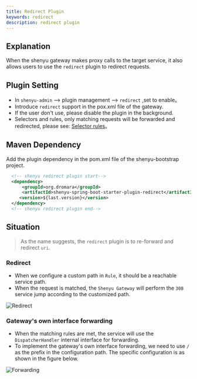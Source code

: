 ```yaml
---
title: Redirect Plugin
keywords: redirect
description: redirect plugin
---
```


## Explanation

When the shenyu gateway makes proxy calls to the target service, it also allows users to use the `redirect` plugin to redirect requests.

## Plugin Setting

* In `shenyu-admin` --> plugin management --> `redirect` ,set to enable。
* Introduce `redirect` support in the pox.xml file of the gateway.
* If the user don't use, please disable the plugin in the background.
* Selectors and rules, only matching requests will be forwarded and redirected, please see: [Selector rules](../selector-and-rule)。

## Maven Dependency

Add the plugin dependency in the pom.xml file of the shenyu-bootstrap project.

```xml
  <!-- shenyu redirect plugin start-->
  <dependency>
      <groupId>org.dromara</groupId>
      <artifactId>shenyu-spring-boot-starter-plugin-redirect</artifactId>
     <version>${last.version}</version>
  </dependency>
  <!-- shenyu redirect plugin end-->
```

## Situation

> As the name suggests, the `redirect` plugin is to re-forward and redirect `uri`.

### Redirect

* When we configure a custom path in `Rule`, it should be a reachable service path.
* When the request is matched, the `Shenyu Gateway` will perform the `308` service jump according to the customized path.

![Redirect](/img/soul/plugin/redirect/redirect-01.png)

### Gateway's own interface forwarding

* When the matching rules are met, the service will use the `DispatcherHandler` internal interface for forwarding.
* To implement the gateway's own interface forwarding, we need to use `/` as the prefix in the configuration path. The specific configuration is as shown in the figure below.

![Forwarding](/img/soul/plugin/redirect/redirect-02.png)
